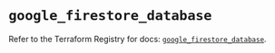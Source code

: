 # `google_firestore_database`

Refer to the Terraform Registry for docs: [`google_firestore_database`](https://registry.terraform.io/providers/hashicorp/google/6.49.2/docs/resources/firestore_database).
